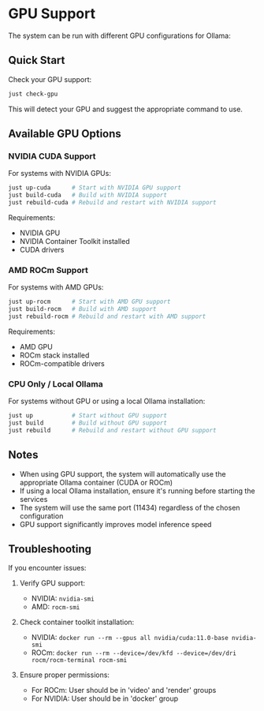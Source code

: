 # GPU Support

The system can be run with different GPU configurations for Ollama:

## Quick Start

Check your GPU support:
```bash
just check-gpu
```

This will detect your GPU and suggest the appropriate command to use.

## Available GPU Options

### NVIDIA CUDA Support
For systems with NVIDIA GPUs:
```bash
just up-cuda      # Start with NVIDIA GPU support
just build-cuda   # Build with NVIDIA support
just rebuild-cuda # Rebuild and restart with NVIDIA support
```

Requirements:
- NVIDIA GPU
- NVIDIA Container Toolkit installed
- CUDA drivers

### AMD ROCm Support
For systems with AMD GPUs:
```bash
just up-rocm      # Start with AMD GPU support
just build-rocm   # Build with AMD support
just rebuild-rocm # Rebuild and restart with AMD support
```

Requirements:
- AMD GPU
- ROCm stack installed
- ROCm-compatible drivers

### CPU Only / Local Ollama
For systems without GPU or using a local Ollama installation:
```bash
just up           # Start without GPU support
just build        # Build without GPU support
just rebuild      # Rebuild and restart without GPU support
```

## Notes

- When using GPU support, the system will automatically use the appropriate Ollama container (CUDA or ROCm)
- If using a local Ollama installation, ensure it's running before starting the services
- The system will use the same port (11434) regardless of the chosen configuration
- GPU support significantly improves model inference speed

## Troubleshooting

If you encounter issues:

1. Verify GPU support:
   - NVIDIA: `nvidia-smi`
   - AMD: `rocm-smi`

2. Check container toolkit installation:
   - NVIDIA: `docker run --rm --gpus all nvidia/cuda:11.0-base nvidia-smi`
   - ROCm: `docker run --rm --device=/dev/kfd --device=/dev/dri rocm/rocm-terminal rocm-smi`

3. Ensure proper permissions:
   - For ROCm: User should be in 'video' and 'render' groups
   - For NVIDIA: User should be in 'docker' group
